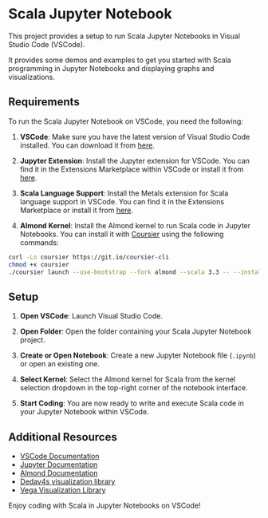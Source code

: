 # Scala Jupyter Notebook

This project provides a setup to run Scala Jupyter Notebooks in Visual Studio Code (VSCode).

It provides some demos and examples to get you started with Scala programming in Jupyter Notebooks and displaying graphs and visualizations.

## Requirements

To run the Scala Jupyter Notebook on VSCode, you need the following:

1. **VSCode**: Make sure you have the latest version of Visual Studio Code installed. You can download it from [here](https://code.visualstudio.com/).

2. **Jupyter Extension**: Install the Jupyter extension for VSCode. You can find it in the Extensions Marketplace within VSCode or install it from [here](https://marketplace.visualstudio.com/items?itemName=ms-toolsai.jupyter).

3. **Scala Language Support**: Install the Metals extension for Scala language support in VSCode. You can find it in the Extensions Marketplace or install it from [here](https://marketplace.visualstudio.com/items?itemName=scalameta.metals).

4. **Almond Kernel**: Install the Almond kernel to run Scala code in Jupyter Notebooks. You can install it with [Coursier](https://get-coursier.io/) using the following commands:

```sh
curl -Lo coursier https://git.io/coursier-cli
chmod +x coursier
./coursier launch --use-bootstrap --fork almond --scala 3.3 -- --install --force --scalafmt --id scala3 --display-name "Scala 3.3"
```

## Setup

1. **Open VSCode**: Launch Visual Studio Code.

2. **Open Folder**: Open the folder containing your Scala Jupyter Notebook project.

3. **Create or Open Notebook**: Create a new Jupyter Notebook file (`.ipynb`) or open an existing one.

4. **Select Kernel**: Select the Almond kernel for Scala from the kernel selection dropdown in the top-right corner of the notebook interface.

5. **Start Coding**: You are now ready to write and execute Scala code in your Jupyter Notebook within VSCode.

## Additional Resources

- [VSCode Documentation](https://code.visualstudio.com/docs)
- [Jupyter Documentation](https://jupyter.org/documentation)
- [Almond Documentation](https://almond.sh/docs/)
- [Dedav4s visualization library](https://quafadas.github.io/dedav4s/)
- [Vega Visualization Library](https://vega.github.io/vega/)

Enjoy coding with Scala in Jupyter Notebooks on VSCode!
